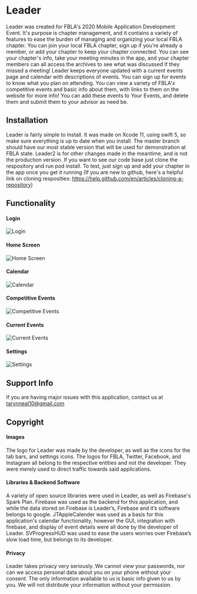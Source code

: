 # Leader
Leader was created for FBLA's 2020 Mobile Application Development Event. It's purpose is chapter management, and it contains a variety of features to ease the burden of managing and organizing your local FBLA chapter.
You can join your local FBLA chapter, sign up if you're already a member, or add your chapter to keep your chapter connected. You can see your chapter's info, take your meeting minutes in the app, and your chapter members can all access the archives to see what was discussed if they missed a meeting! 
Leader keeps everyone updated with a current events page and calendar with descriptions of events. You can sign up for events to know what you plan on attending. You can view a variety of FBLA's competitive events and basic info about them, with links to them on the website for more info! You can add these events to Your Events, and delete them and submit them to your advisor as need be.

## Installation
Leader is fairly simple to install. It was made on Xcode 11, using swift 5, so make sure everything is up to date when you install. The master branch should have our most stable version that will be used for demonstration at FBLA state. Leader2 is for other changes made in the meantime, and is not the production version. 
If you want to see our code base just clone the respository and run pod install. To test, just sign up and add your chapter in the app once you get it running
(If you are new to github, here's a helpful link on cloning resposities: https://help.github.com/en/articles/cloning-a-repository)

## Functionality
#### Login
![Login](https://github.com/tarynneal10/Leader/blob/master/Leader/Assets.xcassets/Login.imageset/Screenshots%20(2).jpg)
#### Home Screen
![Home Screen](https://github.com/tarynneal10/Leader/blob/master/Leader/Assets.xcassets/HomeScreen.imageset/Leader1.jpg)
#### Calendar
![Calendar](https://github.com/tarynneal10/Leader/blob/master/Leader/Assets.xcassets/Calendar-1.imageset/Leader2.jpg)
#### Competitive Events
![Competitive Events](https://github.com/tarynneal10/Leader/blob/master/Leader/Assets.xcassets/CompetitiveEvents.imageset/Leader3.jpg)
#### Current Events
![Current Events](https://github.com/tarynneal10/Leader/blob/master/Leader/Assets.xcassets/CurrentEvents.imageset/Leader5.jpg)
#### Settings
![Settings](https://github.com/tarynneal10/Leader/blob/master/Leader/Assets.xcassets/Settings-1.imageset/Leader4.jpg)

## Support Info
If you are having major issues with this application, contact us at tarynneal10@gmail.com

## Copyright
#### Images
The logo for Leader was made by the developer, as well as the icons for the tab bars, and settings icons. The logos for FBLA, Twitter, Facebook, and Instagram all belong to the respective entities and not the developer. They were merely used to direct traffic towards said applications. 
#### Libraries & Backend Software
A variety of open source libraries were used in Leader, as well as Firebase's Spark Plan. Firebase was used as the backend for this application, and while the data stored on Firebase is Leader’s, Firebase and it’s software belongs to google. JTAppleCalender was used as a basis for this application's calendar functionality, however the GUI, integration with firebase, and display of event details were all done by the developer of Leader. SVProgressHUD was used to ease the users worries over Firebase’s slow load time, but belongs to its developer. 
#### Privacy
Leader takes privacy very seriously. We cannot view your passwords, nor can we access personal data about you on your phone without your consent. The only information available to us is basic info given to us by you. We will not distribute your information without your permission.
